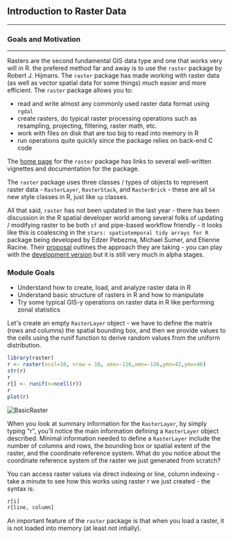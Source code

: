 ## Introduction to Raster Data

---

### Goals and Motivation

---

Rasters are the second fundamental GIS data type and one that works very will in R. the prefered method far and away is to use the `raster` package by Robert J. Hijmans.  The `raster` package has made working with raster data (as well as vector spatial data for some things) much easier and more efficient.  The `raster` package allows you to:
- read and write almost any commonly used raster data format using `rgdal`
- create rasters, do typical raster processing operations such as resampling, projecting, filtering, raster math, etc.
- work with files on disk that are too big to read into memory in R
- run operations quite quickly since the package relies on back-end C code

The [home page](https://cran.r-project.org/web/packages/raster/) for the `raster` package has links to several well-written vignettes and documentation for the package.

The `raster` package uses three classes / types of objects to represent raster data - `RasterLayer`, `RasterStack`, and `RasterBrick` - these are all `S4` new style classes in R, just like `sp` classes.

All that said, `raster` has not been updated in the last year - there has been discussion in the R spatial developer world among several folks of updating / modifying raster to be both `sf` and pipe-based workflow friendly - it looks like this is coalescing in the `stars: spatiotemporal tidy arrays for R` package being developed by Edzer Pebezma, Michael Sumer, and Etienne Racine.  Their [proposal](https://github.com/r-spatial/stars/blob/master/PROPOSAL.md) outlines the approach they are taking - you can play with the [development version](https://www.r-spatial.org/r/2017/11/23/stars1.html) but it is still very much in alpha stages. 

### Module Goals
- Understand how to create, load, and analyze raster data in R
- Understand basic structure of rasters in R and how to manipulate
- Try some typical GIS-y operations on raster data in R like performing zonal statistics

Let's create an empty `RasterLayer` object - we have to define the matrix (rows and columns) the spatial bounding box, and then we provide values to the cells using the runif function to derive random values from the uniform distribution.
```r
library(raster)
r <- raster(ncol=10, nrow = 10, xmx=-116,xmn=-126,ymn=42,ymx=46)
str(r)
r
r[] <- runif(n=ncell(r))
r
plot(r)
```

![BasicRaster](/AWRA_GIS_R_Workshop/figure/BasicRaster.png)

When you look at summary information for the `RasterLayer`, by simply typing "r", you'll notice the main information defining a `RasterLayer` object described.  Minimal information needed to define a `RasterLayer` include the number of columns and rows, the bounding box or spatial extent of the raster, and the coordinate reference system.  What do you notice about the coordinate reference system of the raster we just generated from scratch?

You can access raster values via direct indexing or line, column indexing - take a minute to see how this works using raster r we just created - the syntax is:

```r
r[i]
r[line, column]
```

An important feature of the `raster` package is that when you load a raster, it is not loaded into memory (at least not intially). 

